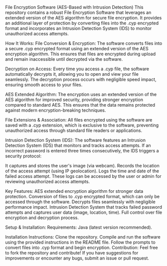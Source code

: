 File Encryption Software (AES-Based with Intrusion Detection)
This repository contains a robust File Encryption Software that leverages an extended version of the AES algorithm for secure file encryption. It provides an additional layer of protection by converting files into the .cyp encrypted format and incorporates an Intrusion Detection System (IDS) to monitor unauthorized access attempts.

How It Works:
File Conversion & Encryption:
The software converts files into a secure .cyp encrypted format using an extended version of the AES encryption algorithm. This ensures that files are encrypted during upload and remain inaccessible until decrypted via the software.

Decryption on Access:
Every time you access a .cyp file, the software automatically decrypts it, allowing you to open and view your file seamlessly. The decryption process occurs with negligible speed impact, ensuring smooth access to your files.

AES Extended Algorithm:
The encryption uses an extended version of the AES algorithm for improved security, providing stronger encryption compared to standard AES. This ensures that the data remains protected against modern encryption-breaking techniques.

File Extensions & Association:
All files encrypted using the software are saved with a .cyp extension, which is exclusive to the software, preventing unauthorized access through standard file readers or applications.

Intrusion Detection System (IDS):
The software features an Intrusion Detection System (IDS) that monitors and tracks access attempts. If an incorrect password is entered three times consecutively, the IDS triggers a security protocol:

It captures and stores the user's image (via webcam).
Records the location of the access attempt (using IP geolocation).
Logs the time and date of the failed access attempt.
These logs can be accessed by the user or admin for reviewing unauthorized access attempts.

Key Features:
AES extended encryption algorithm for stronger data protection.
Conversion of files to .cyp encrypted format, which can only be accessed through the software.
Decrypts files seamlessly with negligible performance impact.
Intrusion Detection System that tracks failed password attempts and captures user data (image, location, time).
Full control over file encryption and decryption process.

Setup & Installation:
Requirements: Java (latest version recommended).

Installation Instructions:
Clone the repository.
Compile and run the software using the provided instructions in the README file.
Follow the prompts to convert files into .cyp format and begin encryption.
Contribution:
Feel free to fork the repository and contribute! If you have suggestions for improvements or encounter any bugs, submit an issue or pull request.

